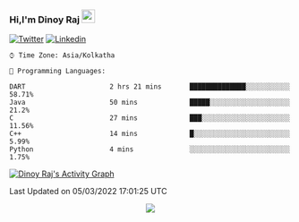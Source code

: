### Hi,I'm Dinoy Raj    <img src="https://raw.githubusercontent.com/MartinHeinz/MartinHeinz/master/wave.gif" width="24px">


[![Twitter](https://img.shields.io/badge/-Twitter-222222?style=flat-square&logo=twitter&logoColor=white&link=https://twitter.com/dinoy_raj)](https://twitter.com/dinoy_raj)
[![Linkedin](https://img.shields.io/badge/-LinkedIn-222222?style=flat-square&logo=Linkedin&logoColor=white&link=https://www.linkedin.com/in/dinoy-raj-k/)](https://www.linkedin.com/in/dinoy-raj-k/)


```text
⌚︎ Time Zone: Asia/Kolkatha

💬 Programming Languages: 

DART                     2 hrs 21 mins       ██████████████░░░░░░░░░░░   58.71% 
Java                     50 mins             █████░░░░░░░░░░░░░░░░░░░░   21.2% 
C                        27 mins             ███░░░░░░░░░░░░░░░░░░░░░░   11.56% 
C++                      14 mins             █░░░░░░░░░░░░░░░░░░░░░░░░   5.99% 
Python                   4 mins              ░░░░░░░░░░░░░░░░░░░░░░░░░   1.75%

```


<!-- https://github.com/ashutosh00710/github-readme-activity-graph -->
<a href="https://github.com/ashutosh00710/github-readme-activity-graph"><img alt="Dinoy Raj's Activity Graph" src="https://denvercoder1-activity-graph.herokuapp.com/graph/?username=Dinoy-Raj&bg_color=22272E&color=ADBAC7&line=84737A&point=ADBAC7&hide_border=true" /></a>




 Last Updated on   05/03/2022 17:01:25 UTC
<!--END_SECTION:waka-->

<p align="center">
  <img src="https://capsule-render.vercel.app/api?type=waving&color=gradient&height=60&section=footer"/>
</p>



